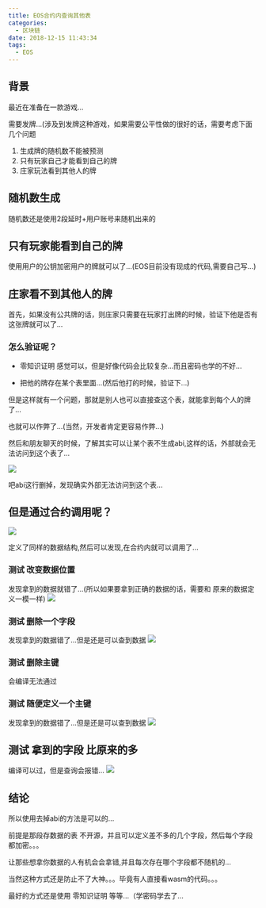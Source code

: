 ```yaml
---
title: EOS合约内查询其他表
categories:
  - 区块链
date: 2018-12-15 11:43:34
tags:
  - EOS
---
```


## 背景

最近在准备在一款游戏...

需要发牌...(涉及到发牌这种游戏，如果需要公平性做的很好的话，需要考虑下面几个问题

1. 生成牌的随机数不能被预测
2. 只有玩家自己才能看到自己的牌
3. 庄家玩法看到其他人的牌

## 随机数生成

随机数还是使用2段延时+用户账号来随机出来的

## 只有玩家能看到自己的牌

使用用户的公钥加密用户的牌就可以了...(EOS目前没有现成的代码,需要自己写...)

## 庄家看不到其他人的牌

首先，如果没有公共牌的话，则庄家只需要在玩家打出牌的时候，验证下他是否有这张牌就可以了...

### 怎么验证呢？

- 零知识证明 感觉可以，但是好像代码会比较复杂...而且密码也学的不好...

- 把他的牌存在某个表里面...(然后他打的时候，验证下...)

但是这样就有一个问题，那就是别人也可以直接查这个表，就能拿到每个人的牌了...

也就可以作弊了...(当然，开发者肯定更容易作弊...)

然后和朋友聊天的时候，了解其实可以让某个表不生成abi,这样的话，外部就会无法访问到这个表了...

![](http://ww1.sinaimg.cn/large/cfc08357gy1fy7alo4utij214o0psn1z.jpg)

吧abi这行删掉，发现确实外部无法访问到这个表...

## 但是通过合约调用呢？

![](http://ww1.sinaimg.cn/large/cfc08357gy1fy7aopcefyj21xa0ygqb2.jpg)

定义了同样的数据结构,然后可以发现,在合约内就可以调用了...

### 测试 改变数据位置

发现拿到的数据就错了...(所以如果要拿到正确的数据的话，需要和 原来的数据定义一模一样)
![](http://ww1.sinaimg.cn/large/cfc08357gy1fy7auj42ejj21zm18uaoa.jpg)

### 测试 删除一个字段

发现拿到的数据错了...但是还是可以查到数据
![](http://ww1.sinaimg.cn/large/cfc08357gy1fy7axq0w0zj21y2198k50.jpg)

### 测试 删除主键

会编译无法通过

### 测试 随便定义一个主键

发现拿到的数据错了...但是还是可以查到数据
![](http://ww1.sinaimg.cn/large/cfc08357gy1fy7b0gwm78j229i180qfl.jpg)

## 测试 拿到的字段 比原来的多

编译可以过，但是查询会报错...
![](http://ww1.sinaimg.cn/large/cfc08357gy1fy7b2h9jm7j22700xc132.jpg)

## 结论

所以使用去掉abi的方法是可以的...

前提是那段存数据的表 不开源，并且可以定义差不多的几个字段，然后每个字段都加密。。。

让那些想拿你数据的人有机会会拿错,并且每次存在哪个字段都不随机的...

当然这种方式还是防止不了大神。。。毕竟有人直接看wasm的代码。。。

最好的方式还是使用 零知识证明 等等...（学密码学去了...